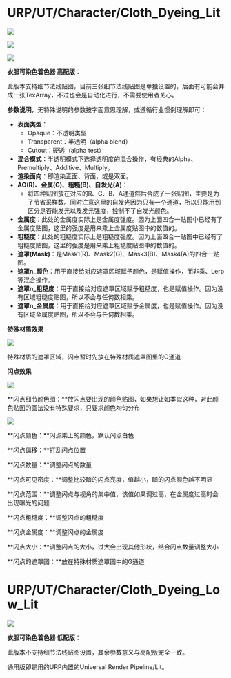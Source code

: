# URP/UT/Character/Cloth_Dyeing_Lit
![](https://cdn.nlark.com/yuque/0/2024/png/39137189/1731315994872-df5ac0ce-aa9b-4fab-93cd-f346a8378b05.png)

![](https://cdn.nlark.com/yuque/0/2024/png/1660870/1723490871952-f08bb462-c72c-4eb6-a5a2-67ab66fb7a8f.png)

![](https://cdn.nlark.com/yuque/0/2024/png/1660870/1723490887405-3a3ff396-592d-4123-9c66-08671f8a15e0.png)

**衣服可染色着色器 高配版**：

此版本支持细节法线贴图，目前三张细节法线贴图是单独设置的，后面有可能会并成一张TexArray，不过也会是自动化进行，不需要使用者关心。

**参数说明**，无特殊说明的参数按字面意思理解，或遵循行业惯例理解即可：

+ **表面类型**：
    - Opaque：不透明类型
    - Transparent：半透明（alpha blend）
    - Cutout：硬透（alpha test）
+ **混合模式**：半透明模式下选择透明度的混合操作，有经典的Alpha、Premultiply、Additive、Multiply。
+ **渲染面向**：即渲染正面、背面，或是双面。
+ **AO(R)、金属(G)、粗糙(B)、自发光(A)**：
    - 将四种贴图放在对应的R、G、B、A通道然后合成了一张贴图，主要是为了节省采样数。同时注意这里的自发光因为只有一个通道，所以只能用到区分是否能发光以及发光强度，控制不了自发光颜色。
+ **金属度**：此处的金属度实际上是金属度强度。因为上面四合一贴图中已经有了金属度贴图，这里的强度是用来乘上金属度贴图中的数值的。
+ **粗糙度**：此处的粗糙度实际上是粗糙度强度。因为上面四合一贴图中已经有了粗糙度贴图，这里的强度是用来乘上粗糙度贴图中的数值的。
+ **遮罩(Mask)**：是Mask1(R)、Mask2(G)、Mask3(B)、Mask4(A)的四合一贴图。
+ **遮罩n_颜色**：用于直接给对应遮罩区域赋予颜色，是赋值操作，而非乘、Lerp等混合操作。
+ **遮罩n_粗糙度**：用于直接给对应遮罩区域赋予粗糙度，也是赋值操作。因为没有区域粗糙度贴图，所以不会与任何数相乘。
+ **遮罩n_金属度**：用于直接给对应遮罩区域赋予金属度，也是赋值操作。因为没有区域金属度贴图，所以不会与任何数相乘。

**特殊材质效果**

![](https://cdn.nlark.com/yuque/0/2024/png/39137189/1731316075643-72be46dd-77fd-4805-9b62-d2eaf71b2cdf.png)

特殊材质的遮罩区域，闪点暂时先放在特殊材质遮罩图里的G通道

**闪点效果**

![](https://cdn.nlark.com/yuque/0/2024/png/39137189/1731316146782-eae1cd15-7694-4fbd-9357-e7a8b98e6b94.png)

**闪点细节颜色图：**放闪点要出现的颜色贴图，如果想让如类似这种，对此颜色贴图的画法没有特殊要求，只要求颜色均匀分布

![](https://cdn.nlark.com/yuque/0/2024/png/39137189/1731316254542-83add267-e05f-4a8c-9815-e2a1e936e2fe.png)

**闪点颜色：**闪点乘上的颜色，默认闪点白色

**闪点偏移：**打乱闪点位置

**闪点数量：**调整闪点的数量

**闪点可见密度：**调整比较暗的闪点亮度，值越小，暗的闪点颜色越不明显

**闪点范围：**调整闪点与视角的集中值，该值如果调过高，在金属度过高时会出现曝光的问题

**闪点粗糙度：**调整闪点的粗糙度

**闪点金属度：**调整闪点的金属度

**闪点大小：**调整闪点的大小，过大会出现其他形状，结合闪点数量调整大小

**闪点的遮罩图：**放在特殊材质遮罩图中的G通道

# URP/UT/Character/Cloth_Dyeing_Low_Lit
![](https://cdn.nlark.com/yuque/0/2024/png/1660870/1724054211531-5fa29870-15a2-4761-ac28-fa3d87a72e35.png)

**衣服可染色着色器 低配版**：

此版本不支持细节法线贴图设置，其余参数意义与高配版完全一致。



通用版即是用的URP内置的Universal Render Pipeline/Lit。

